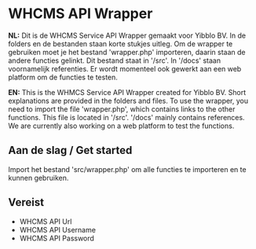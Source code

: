 # WHCMS API Wrapper

**NL:** Dit is de WHCMS Service API Wrapper gemaakt voor Yibblo BV.
In de folders en de bestanden staan korte stukjes uitleg. Om de wrapper te gebruiken moet je het bestand 'wrapper.php' importeren, daarin staan de andere functies gelinkt. Dit bestand staat in '/src'. In '/docs' staan voornamelijk referenties. Er wordt momenteel ook gewerkt aan een web platform om de functies te testen.

**EN:** This is the WHMCS Service API Wrapper created for Yibblo BV.
Short explanations are provided in the folders and files. To use the wrapper, you need to import the file 'wrapper.php', which contains links to the other functions. This file is located in '/src'. '/docs' mainly contains references. We are currently also working on a web platform to test the functions.

## Aan de slag / Get started

Import het bestand 'src/wrapper.php' om alle functies te importeren en te kunnen gebruiken.

## Vereist
- WHCMS API Url
- WHCMS API Username
- WHCMS API Password